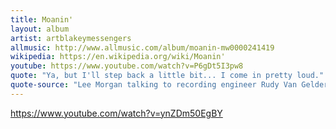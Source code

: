 ```yaml
---
title: Moanin'
layout: album
artist: artblakeymessengers
allmusic: http://www.allmusic.com/album/moanin-mw0000241419
wikipedia: https://en.wikipedia.org/wiki/Moanin'
youtube: https://www.youtube.com/watch?v=P6gDt5I3pw8
quote: "Ya, but I'll step back a little bit... I come in pretty loud."
quote-source: "Lee Morgan talking to recording engineer Rudy Van Gelder"
---
```


https://www.youtube.com/watch?v=ynZDm50EgBY
